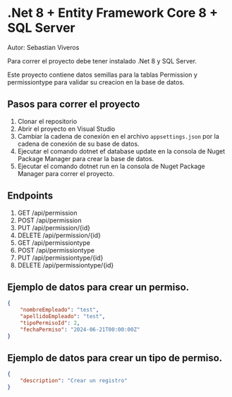 # .Net 8 + Entity Framework Core 8 + SQL Server

Autor: Sebastian Viveros

Para correr el proyecto debe tener instalado .Net 8 y SQL Server. 

Este proyecto contiene datos semillas para la tablas Permission y permissiontype para validar su creacion en la base de datos.


## Pasos para correr el proyecto
1. Clonar el repositorio
2. Abrir el proyecto en Visual Studio
3. Cambiar la cadena de conexión en el archivo `appsettings.json` por la cadena de conexión de su base de datos.
4. Ejecutar el comando dotnet ef database update en la consola de Nuget Package Manager para crear la base de datos.
5. Ejecutar el comando dotnet run en la consola de Nuget Package Manager para correr el proyecto.

## Endpoints
1. GET /api/permission
2. POST /api/permission
3. PUT /api/permission/{id}
4. DELETE /api/permission/{id}
5. GET /api/permissiontype
6. POST /api/permissiontype
7. PUT /api/permissiontype/{id}
8. DELETE /api/permissiontype/{id}

## Ejemplo de datos para crear un permiso.
```json
{
    "nombreEmpleado": "test",
    "apellidoEmpleado": "test",
    "tipoPermisoId": 2,
    "fechaPermiso": "2024-06-21T00:00:00Z"
}
```

## Ejemplo de datos para crear un tipo de permiso.
```json
{
    "description": "Crear un registro"
}
```
